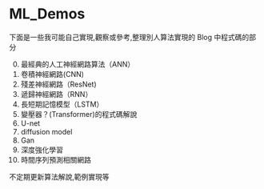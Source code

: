 # ML_Demos

下面是一些我可能自己實現,觀察或參考,整理別人算法實現的 Blog 中程式碼的部分


0. 最經典的人工神經網路算法（ANN）
1. 卷積神經網路(CNN)
2. 殘差神經網路（ResNet)
3. 遞歸神經網路（RNN）
4. 長短期記憶模型（LSTM）
5. 變壓器？(Transformer)的程式碼解說
6. U-net
7. diffusion model
8. Gan
9. 深度強化學習
10. 時間序列預測相關網路




不定期更新算法解說,範例實現等

